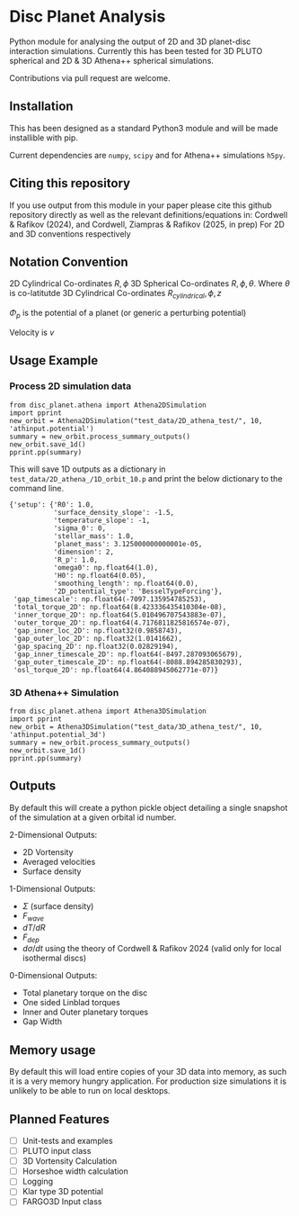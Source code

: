 # Disc Planet Analysis


Python module for analysing the output of 2D and 3D planet-disc interaction simulations.
Currently this has been tested for 3D PLUTO spherical and 2D & 3D Athena++ spherical simulations.

Contributions via pull request are welcome.

## Installation

This has been designed as a standard Python3 module and will be made installible with pip.

Current dependencies are `numpy`, `scipy` and for Athena++ simulations `h5py`.

## Citing this repository
If you use output from this module in your paper please cite this github repository directly as well as the relevant definitions/equations in:
Cordwell & Rafikov (2024), and Cordwell, Ziampras & Rafikov (2025, in prep)
For 2D and 3D conventions respectively

## Notation Convention

2D Cylindrical Co-ordinates ${R, \phi}$
3D Spherical   Co-ordinates ${R, \phi, \theta}$. Where $\theta$ is co-latitutde
3D Cylindrical Co-ordinates ${R_{cylindrical}, \phi, z}$

$\Phi_p$ is the potential of a planet (or generic a perturbing potential)

Velocity is $v$

## Usage Example 


### Process 2D simulation data

```
from disc_planet.athena import Athena2DSimulation
import pprint
new_orbit = Athena2DSimulation("test_data/2D_athena_test/", 10, 'athinput.potential')
summary = new_orbit.process_summary_outputs()
new_orbit.save_1d()
pprint.pp(summary)
```

This will save 1D outputs as a dictionary in `test_data/2D_athena_/1D_orbit_10.p` and print the below 
dictionary to the command line.
```
{'setup': {'R0': 1.0,
           'surface_density_slope': -1.5,
           'temperature_slope': -1,
           'sigma_0': 0,
           'stellar_mass': 1.0,
           'planet_mass': 3.125000000000001e-05,
           'dimension': 2,
           'R_p': 1.0,
           'omega0': np.float64(1.0),
           'H0': np.float64(0.05),
           'smoothing_length': np.float64(0.0),
           '2D_potential_type': 'BesselTypeForcing'},
 'gap_timescale': np.float64(-7097.135954785253),
 'total_torque_2D': np.float64(8.423336435410304e-08),
 'inner_torque_2D': np.float64(5.010496707543883e-07),
 'outer_torque_2D': np.float64(4.7176811825816574e-07),
 'gap_inner_loc_2D': np.float32(0.9858743),
 'gap_outer_loc_2D': np.float32(1.0141662),
 'gap_spacing_2D': np.float32(0.02829194),
 'gap_inner_timescale_2D': np.float64(-8497.287093065679),
 'gap_outer_timescale_2D': np.float64(-8088.894285830293),
 'osl_torque_2D': np.float64(4.864088945062771e-07)}
```


### 3D Athena++ Simulation
```
from disc_planet.athena import Athena3DSimulation
import pprint
new_orbit = Athena3DSimulation("test_data/3D_athena_test/", 10, 'athinput.potential_3d')
summary = new_orbit.process_summary_outputs()
new_orbit.save_1d()
pprint.pp(summary)
```


## Outputs 
By default this will create a python pickle object detailing a single snapshot of the
simulation at a given orbital id number.

2-Dimensional Outputs:
- 2D Vortensity
- Averaged velocities
- Surface density

1-Dimensional Outputs:
- $\Sigma$ (surface density)
- $F_{wave}$ 
- $dT/dR$
- $F_{dep}$
- $d \sigma /dt$ using the theory of Cordwell & Rafikov 2024 (valid only for local isothermal discs)

0-Dimensional Outputs:
- Total planetary torque on the disc
- One sided Linblad torques
- Inner and Outer planetary torques
- Gap Width


## Memory usage
By default this will load entire copies of your 3D data into memory, as such it is a very 
memory hungry application. For production size simulations it is unlikely to be able to run on local desktops.


## Planned Features
- [ ] Unit-tests and examples
- [ ] PLUTO input class
- [ ] 3D Vortensity Calculation
- [ ] Horseshoe width calculation
- [ ] Logging
- [ ] Klar type 3D potential
- [ ] FARGO3D Input class